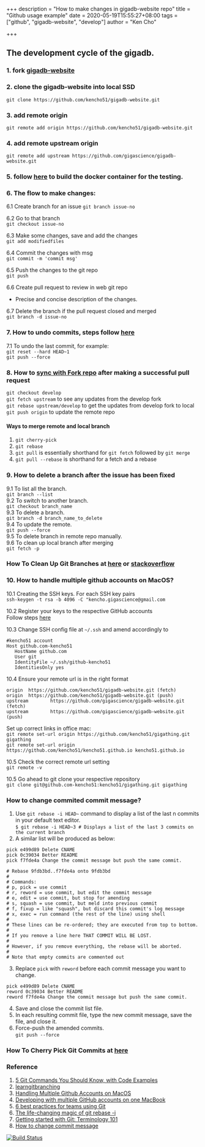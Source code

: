 +++
description = "How to make changes in gigadb-website repo"
title = "Github usage example"
date = 2020-05-19T15:55:27+08:00
tags = ["github", "gigadb-website", "develop"]
author = "Ken Cho"

+++
## The development cycle of the gigadb.  
 
### 1. fork [gigadb-website](https://github.com/gigascience/gigadb-website)

### 2. clone the gigadb-website into local SSD  
```git clone https://github.com/kencho51/gigadb-website.git```

### 3. add remote origin  
```git remote add origin https://github.com/kencho51/gigadb-website.git```

### 4. add remote upstream origin
```git remote add upstream https://github.com/gigascience/gigadb-website.git```

### 5. follow [here](https://github.com/kencho51/gigadb-website/tree/develop) to build the docker container for the testing.  

### 6. The flow to make changes:  

6.1 Create branch for an issue
```git branch issue-no```  

6.2 Go to that branch  
```git checkout issue-no```  

6.3 Make some changes, save and add the changes      
```git add modifiedfiles```  

6.4 Commit the changes with msg    
```git commit -m 'commit msg'``` 

6.5 Push the changes to the git repo     
```git push```  

6.6 Create pull request to review in web git repo    
- Precise and concise description of the changes.
 
6.7 Delete the branch if the pull request closed and merged  
```git branch -d issue-no```  


### 7. How to undo commits, steps follow [here](https://devconnected.com/how-to-undo-last-git-commit/)  

7.1 To undo the last commit, for example:    
`git reset --hard HEAD~1`  
`git push --force`  

### 8. How to [sync with Fork repo](https://help.github.com/en/github/collaborating-with-issues-and-pull-requests/syncing-a-fork) after making a successful pull request  
`git checkout develop`  
`git fetch upstream` to see any updates from the develop fork   
`git rebase upstream/develop` to get the updates from develop fork to local  
`git push origin` to update the remote repo  

#### Ways to merge remote and local branch
1. `git cherry-pick`  
2. `git rebase`  
3. `git pull` is essentially shorthand for `git fetch` followed by `git merge`  
4. `git pull --rebase` is shorthand for a fetch and a rebase  

### 9. How to delete a branch after the issue has been fixed
   
9.1 To list all the branch.  
`git branch --list`  
9.2 To switch to another branch.    
`git checkout branch_name`  
9.3 To delete a branch.  
`git branch -d branch_name_to_delete`  
9.4 To update the remote.  
`git push --force`  
9.5 To delete branch in remote repo manually.  
9.6 To clean up local branch after merging  
`git fetch -p`  

### How To Clean Up Git Branches at [here](https://devconnected.com/how-to-clean-up-git-branches/) or [stackoverflow](https://stackoverflow.com/questions/6127328/how-can-i-delete-all-git-branches-which-have-been-merged)

### 10. How to handle multiple github accounts on MacOS?

10.1 Creating the SSH keys. For each SSH key pairs  
`ssh-keygen -t rsa -b 4096 -C "kencho.gigascience@gmail.com`

10.2 Register your keys to the respective GitHub accounts  
Follow steps [here](https://docs.github.com/en/github/authenticating-to-github/adding-a-new-ssh-key-to-your-github-account)

10.3 Change SSH config file at `~/.ssh` and amend accordingly to  
```ssh
#kencho51 account
Host github.com-kencho51
   HostName github.com
   User git
   IdentityFile ~/.ssh/github-kencho51
   IdentitiesOnly yes
```

10.4 Ensure your remote url is in the right format  
```shell script
origin  https://github.com/kencho51/gigadb-website.git (fetch)
origin  https://github.com/kencho51/gigadb-website.git (push)
upstream        https://github.com/gigascience/gigadb-website.git (fetch)
upstream        https://github.com/gigascience/gigadb-website.git (push)
```

Set up correct links in office mac:  
`git remote set-url origin https://github.com/kencho51/gigathing.git gigathing`  
`git remote set-url origin https://github.com/kencho51/kencho51.github.io kencho51.github.io`

10.5 Check the correct remote url setting  
`git remote -v`

10.5 Go ahead to git clone your respective repository  
`git clone git@github.com-kencho51:kencho51/gigathing.git gigathing`


### How to change commited commit message?
1. Use `git rebase -i HEAD~` command to display a list of the last n commits in your default text editor.  
`$ git rebase -i HEAD~3 # Displays a list of the last 3 commits on the current branch`
2. A similar list will be produced as below:
```vim
pick e499d89 Delete CNAME
pick 0c39034 Better README
pick f7fde4a Change the commit message but push the same commit.

# Rebase 9fdb3bd..f7fde4a onto 9fdb3bd
#
# Commands:
# p, pick = use commit
# r, reword = use commit, but edit the commit message
# e, edit = use commit, but stop for amending
# s, squash = use commit, but meld into previous commit
# f, fixup = like "squash", but discard this commit's log message
# x, exec = run command (the rest of the line) using shell
#
# These lines can be re-ordered; they are executed from top to bottom.
#
# If you remove a line here THAT COMMIT WILL BE LOST.
#
# However, if you remove everything, the rebase will be aborted.
#
# Note that empty commits are commented out
```
3. Replace `pick` with `reword` before each commit message you want to change.
```vim
pick e499d89 Delete CNAME
reword 0c39034 Better README
reword f7fde4a Change the commit message but push the same commit.
```
4. Save and close the commit list file.
5. In each resulting commit file, type the new commit message, save the file, and close it.
6. Force-push the amended commits.  
`git push --force`

### How To Cherry Pick Git Commits at [here](https://devconnected.com/how-to-cherry-pick-git-commits/)

### Reference
1. [5 Git Commands You Should Know, with Code Examples](https://www.freecodecamp.org/news/5-git-commands-you-should-know-with-code-examples/)
2. [learngitbranching](https://learngitbranching.js.org/)
3. [Handling Multiple Github Accounts on MacOS](https://gist.github.com/Jonalogy/54091c98946cfe4f8cdab2bea79430f9)
4. [Developing with multiple GitHub accounts on one MacBook](https://medium.com/@ibrahimlawal/developing-with-multiple-github-accounts-on-one-macbook-94ff6d4ab9ca)
5. [6 best practices for teams using Git](https://opensource.com/article/20/7/git-best-practices?utm_medium=Email&utm_campaign=weekly&sc_cid=7013a000002glehAAA)
6. [The life-changing magic of git rebase -i](https://opensource.com/article/20/4/git-rebase-i)
7. [Getting started with Git: Terminology 101](https://opensource.com/article/19/2/git-terminology)
8. [How to change commit message](https://docs.github.com/en/enterprise/2.13/user/articles/changing-a-commit-message)

[![Build Status](https://travis-ci.org/kencho51/gigathing.svg?branch=master)](https://travis-ci.org/kencho51/gigathing)
